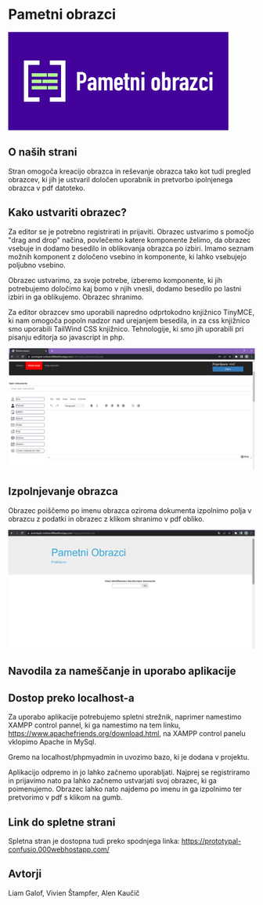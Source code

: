   # Pametni obrazci 


![Test Image 1](https://github.com/LiamG2000/Pametni_obrazci/blob/master/slike/logo1.png)

## O naših strani 

Stran omogoča kreacijo obrazca in reševanje obrazca tako kot tudi pregled obrazcev, ki jih je ustvaril določen uporabnik in pretvorbo ipolnjenega obrazca v pdf datoteko.

## Kako ustvariti obrazec?
Za editor se je potrebno registrirati in prijaviti.
Obrazec ustvarimo s pomočjo "drag and drop" načina, povlečemo katere komponente želimo, da obrazec vsebuje in dodamo besedilo in oblikovanja obrazca po izbiri. Imamo seznam možnih komponent z določeno vsebino in komponente, ki lahko vsebujejo poljubno vsebino.

Obrazec ustvarimo, za svoje potrebe, izberemo komponente, ki jih potrebujemo določimo kaj bomo v njih vnesli, dodamo besedilo po lastni izbiri in ga oblikujemo. Obrazec shranimo.

Za editor obrazcev smo uporabili napredno odprtokodno knjižnico TinyMCE, ki nam omogoča popoln nadzor nad urejanjem besedila, in za css knjižnico smo uporabili TailWind CSS knjižnico. Tehnologije, ki smo jih uporabili pri pisanju editorja so javascript in php.

![Test Image 2](https://github.com/LiamG2000/Pametni_obrazci/blob/master/slike/Slika1.png)

## Izpolnjevanje obrazca

Obrazec poiščemo po imenu obrazca oziroma dokumenta izpolnimo polja v obrazcu z podatki in obrazec z klikom shranimo v pdf obliko. 

![Test Image 3](https://github.com/LiamG2000/Pametni_obrazci/blob/master/slike/Slika2.png)

## Navodila za nameščanje in uporabo aplikacije

## Dostop preko localhost-a

Za uporabo aplikacije potrebujemo spletni strežnik, naprimer namestimo XAMPP control pannel, ki ga namestimo na tem linku,
https://www.apachefriends.org/download.html, na XAMPP control panelu vklopimo Apache in MySql.

Gremo na localhost/phpmyadmin in uvozimo bazo, ki je dodana v projektu.

Aplikacijo odpremo in jo lahko začnemo uporabljati. Najprej se registriramo in prijavimo nato pa lahko začnemo ustvarjati svoj obrazec, ki ga poimenujemo. Obrazec lahko nato najdemo po imenu in ga izpolnimo ter pretvorimo v pdf s klikom na gumb.
## Link do spletne strani

Spletna stran je dostopna tudi preko spodnjega linka:
 https://prototypal-confusio.000webhostapp.com/
## Avtorji

Liam Galof, Vivien Štampfer, Alen Kaučič

